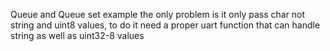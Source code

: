 Queue and Queue set example
the only problem is it only pass char not string and uint8 values, to do it need a proper uart function that can handle string as well as uint32-8 values 
